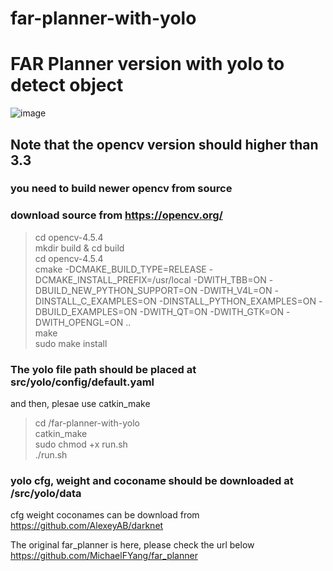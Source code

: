 # far-planner-with-yolo
# FAR Planner version with yolo to detect object<br>
![image](https://github.com/Leeable/far-planner-with-yolo/blob/Noetic/2022-06-19%20183632.gif)

## Note that the opencv version should higher than 3.3 <br>
### you need to build newer opencv from source<br>
### download source from https://opencv.org/ <br>
> cd opencv-4.5.4<br>
> mkdir build & cd build<br>
> cd opencv-4.5.4<br>
> cmake -DCMAKE_BUILD_TYPE=RELEASE -DCMAKE_INSTALL_PREFIX=/usr/local -DWITH_TBB=ON -DBUILD_NEW_PYTHON_SUPPORT=ON -DWITH_V4L=ON -DINSTALL_C_EXAMPLES=ON -DINSTALL_PYTHON_EXAMPLES=ON -DBUILD_EXAMPLES=ON -DWITH_QT=ON -DWITH_GTK=ON -DWITH_OPENGL=ON ..<br>
> make<br>
> sudo make install<br>

### The yolo file path should be placed at src/yolo/config/default.yaml<br>

and then, plesae use catkin_make<br>
> cd /far-planner-with-yolo<br>
> catkin_make<br>
> sudo chmod +x run.sh<br>
> ./run.sh<br>

### yolo cfg, weight and coconame should be downloaded at /src/yolo/data<br>

cfg weight coconames can be download from https://github.com/AlexeyAB/darknet<br>


The original far_planner is here, please check the url below <br>
https://github.com/MichaelFYang/far_planner
